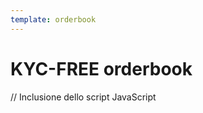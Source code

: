 ```yaml
---
template: orderbook
---
```


# KYC-FREE orderbook

  // Inclusione dello script JavaScript
  <script type="text/javascript" src='js/orderbook.js'></script>
